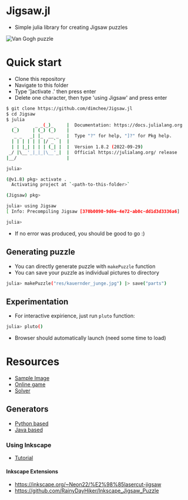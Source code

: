 # Jigsaw.jl

- Simple julia library for creating Jigsaw puzzles

![Van Gogh puzzle](res/puzzle.png)

# Quick start

- Clone this repository
- Navigate to this folder
- Type ']activate .' then press enter
- Delete one character, then type 'using Jigsaw' and press enter
```sh
$ git clone https://github.com/dimchee/Jigsaw.jl
$ cd Jigsaw
$ julia
   _       _ _(_)_     |  Documentation: https://docs.julialang.org
  (_)     | (_) (_)    |
   _ _   _| |_  __ _   |  Type "?" for help, "]?" for Pkg help.
  | | | | | | |/ _` |  |
  | | |_| | | | (_| |  |  Version 1.8.2 (2022-09-29)
 _/ |\__'_|_|_|\__'_|  |  Official https://julialang.org/ release
|__/                   |

julia>

(@v1.8) pkg> activate .
  Activating project at `<path-to-this-folder>`

(Jigsaw) pkg>

julia> using Jigsaw
[ Info: Precompiling Jigsaw [370b0090-9d6e-4e72-ab0c-dd1d3d3336a6]

julia>
```
- If no error was produced, you should be good to go :)

## Generating puzzle
- You can directly generate puzzle with `makePuzzle` function
- You can save your puzzle as individual pictures to directory
```sh
julia> makePuzzle("res/kauernder_junge.jpg") |> save("parts")
```

## Experimentation

- For interactive expirience, just run `pluto` function:
```sh
julia> pluto()
```
- Browser should automatically launch (need some time to load) 

# Resources

- [Sample Image](https://free-images.com/display/van_gogh_kauernder_junge.html)
- [Online game](http://www.jigzone.com/)
- [Solver](https://github.com/bbrattoli/JigsawPuzzlePytorch)

## Generators

- [Python based](https://github.com/jkenlooper/piecemaker)
- [Java based](https://github.com/RoseTec/JigSPuzzle)

### Using Inkscape

- [Tutorial](https://www.youtube.com/watch?v=1lCfgRBz8t0)


#### Inkscape Extensions

- <https://inkscape.org/~Neon22/%E2%98%85lasercut-jigsaw>
- <https://github.com/RainyDayHiker/Inkscape_Jigsaw_Puzzle>
